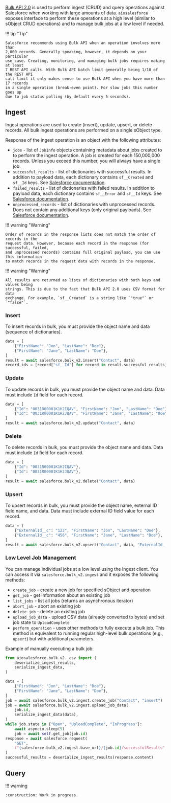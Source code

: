 [Bulk API 2.0](https://developer.salesforce.com/docs/atlas.en-us.api_asynch.meta/api_asynch/bulk_api_2_0.htm)
is used to perform ingest (CRUD) and query operations against Salesforce
when working with large amounts of data. `aiosalesforce` exposes interface to perform
these operations at a high level (similar to sObject CRUD operations) and to manage
bulk jobs at a low level if needed.

!!! tip "Tip"

    Salesforce recommends using Bulk API when an operation involves more than
    2,000 records. Generally speaking, however, it depends on your particular
    use case. Creating, monitoring, and managing bulk jobs requires making at least
    7 REST API calls. With Bulk API batch limit generally being 1/10 of the REST API
    call limit it only makes sense to use Bulk API when you have more than 17 records
    in a single operation (break-even point). For slow jobs this number goes up
    due to job status polling (by default every 5 seconds).

## Ingest

Ingest operations are used to create (insert), update, upsert, or delete records.
All bulk ingest operations are performed on a single sObject type.

Response of the ingest operation is an object with the following attributes:

- `jobs` - list of `JobInfo` objects containing metadata about jobs created to
  to perform the ingest operation. A job is created for each 150,000,000 records.
  Unless you exceed this number, you will always have a single job.
- `successful_results` - list of dictionaries with successful results.
  In addition to payload data, each dictionary contains `sf__Created` and `sf__Id`
  keys. See [Salesforce documentation](https://developer.salesforce.com/docs/atlas.en-us.api_asynch.meta/api_asynch/get_job_successful_results.htm).
- `failed_results` - list of dictionaries with failed results.
  In addition to payload data, each dictionary contains `sf__Error` and `sf__Id`
  keys. See [Salesforce documentation](https://developer.salesforce.com/docs/atlas.en-us.api_asynch.meta/api_asynch/get_job_failed_results.htm).
- `unprocessed_records` - list of dictionaries with unprocessed records.
  Does not contain any additional keys (only original payloads).
  See [Salesforce documentation](https://developer.salesforce.com/docs/atlas.en-us.api_asynch.meta/api_asynch/get_job_unprocessed_results.htm).

!!! warning "Warning"

    Order of records in the response lists does not match the order of records in the
    request data. However, because each record in the response (for successful, failed,
    and unprocessed records) contains full original payload, you can use this information
    to match records in the request data with records in the response.

!!! warning "Warning"

    All results are returned as lists of dictionaries with both keys and values being
    strings. This is due to the fact that Bulk API 2.0 uses CSV format for data
    exchange. For example, `sf__Created` is a string like `"true"` or `"false"`.

### Insert

To insert records in bulk, you must provide the object name and data
(sequence of dictionaries).

```python
data = [
    {"FirstName": "Jon", "LastName": "Doe"},
    {"FirstName": "Jane", "LastName": "Doe"},
]
result = await salesforce.bulk_v2.insert("Contact", data)
record_ids = [record["sf__Id"] for record in result.successful_results]
```

### Update

To update records in bulk, you must provide the object name and data. Data must include
`Id` field for each record.

```python
data = [
    {"Id": "0031R00001K1H2IQAV", "FirstName": "Jon", "LastName": "Doe"},
    {"Id": "0031R00001K1H2JQAV", "FirstName": "Jane", "LastName": "Doe"},
]
result = await salesforce.bulk_v2.update("Contact", data)
```

### Delete

To delete records in bulk, you must provide the object name and data. Data must include
`Id` field for each record.

```python
data = [
    {"Id": "0031R00001K1H2IQAV"},
    {"Id": "0031R00001K1H2JQAV"},
]
result = await salesforce.bulk_v2.delete("Contact", data)
```

### Upsert

To upsert records in bulk, you must provide the object name, external ID field name,
and data. Data must include external ID field value for each record.

```python
data = [
    {"ExternalId__c": "123", "FirstName": "Jon", "LastName": "Doe"},
    {"ExternalId__c": "456", "FirstName": "Jane", "LastName": "Doe"},
]
result = await salesforce.bulk_v2.upsert("Contact", data, "ExternalId__c")
```

### Low Level Job Management

You can manage individual jobs at a low level using the Ingest client. You can access
it via `salesforce.bulk_v2.ingest` and it exposes the following methods:

- `create_job` - create a new job for specified sObject and operation
- `get_job` - get information about an existing job
- `list_jobs` - list all jobs (returns an asynchronous iterator)
- `abort_job` - abort an existing job
- `delete_job` - delete an existing job
- `upload_job_data` - upload CSV data (already converted to bytes) and set job state to
  `UploadComplete`
- `perform_operation` - uses other methods to fully execute a bulk job. This method
  is equivalent to running regular high-level bulk operations (e.g., `upsert`) but
  with additional parameters.

Example of manually executing a bulk job:

```python
from aiosalesforce.bulk.v2._csv import (
    deserialize_ingest_results,
    serialize_ingest_data,
)

data = [
    {"FirstName": "Jon", "LastName": "Doe"},
    {"FirstName": "Jane", "LastName": "Doe"},
]
job = await salesforce.bulk_v2.ingest.create_job("Contact", "insert")
job = await salesforce.bulk_v2.ingest.upload_job_data(
    job.id,
    serialize_ingest_data(data),
)
while job.state in {"Open", "UploadComplete", "InProgress"}:
    await asyncio.sleep(5)
    job = await self.get_job(job.id)
response = await salesforce.request(
    "GET",
    f"{salesforce.bulk_v2.ingest.base_url}/{job.id}/successfulResults",
)
successful_results = deserialize_ingest_results(response.content)
```

## Query

!!! warning

    :construction: Work in progress.
